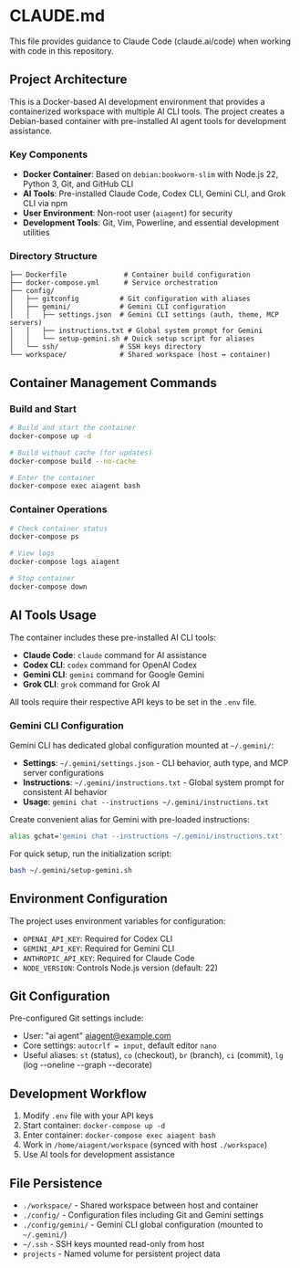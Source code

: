 # CLAUDE.md

This file provides guidance to Claude Code (claude.ai/code) when working with code in this repository.

## Project Architecture

This is a Docker-based AI development environment that provides a containerized workspace with multiple AI CLI tools. The project creates a Debian-based container with pre-installed AI agent tools for development assistance.

### Key Components

- **Docker Container**: Based on `debian:bookworm-slim` with Node.js 22, Python 3, Git, and GitHub CLI
- **AI Tools**: Pre-installed Claude Code, Codex CLI, Gemini CLI, and Grok CLI via npm
- **User Environment**: Non-root user (`aiagent`) for security
- **Development Tools**: Git, Vim, Powerline, and essential development utilities

### Directory Structure

```
├── Dockerfile              # Container build configuration
├── docker-compose.yml      # Service orchestration
├── config/
│   ├── gitconfig          # Git configuration with aliases
│   ├── gemini/            # Gemini CLI configuration
│   │   ├── settings.json  # Gemini CLI settings (auth, theme, MCP servers)
│   │   ├── instructions.txt # Global system prompt for Gemini
│   │   └── setup-gemini.sh # Quick setup script for aliases
│   └── ssh/               # SSH keys directory
└── workspace/             # Shared workspace (host ↔ container)
```

## Container Management Commands

### Build and Start
```bash
# Build and start the container
docker-compose up -d

# Build without cache (for updates)
docker-compose build --no-cache

# Enter the container
docker-compose exec aiagent bash
```

### Container Operations
```bash
# Check container status
docker-compose ps

# View logs
docker-compose logs aiagent

# Stop container
docker-compose down
```

## AI Tools Usage

The container includes these pre-installed AI CLI tools:

- **Claude Code**: `claude` command for AI assistance
- **Codex CLI**: `codex` command for OpenAI Codex
- **Gemini CLI**: `gemini` command for Google Gemini
- **Grok CLI**: `grok` command for Grok AI

All tools require their respective API keys to be set in the `.env` file.

### Gemini CLI Configuration

Gemini CLI has dedicated global configuration mounted at `~/.gemini/`:

- **Settings**: `~/.gemini/settings.json` - CLI behavior, auth type, and MCP server configurations
- **Instructions**: `~/.gemini/instructions.txt` - Global system prompt for consistent AI behavior
- **Usage**: `gemini chat --instructions ~/.gemini/instructions.txt`

Create convenient alias for Gemini with pre-loaded instructions:
```bash
alias gchat='gemini chat --instructions ~/.gemini/instructions.txt'
```

For quick setup, run the initialization script:
```bash
bash ~/.gemini/setup-gemini.sh
```

## Environment Configuration

The project uses environment variables for configuration:
- `OPENAI_API_KEY`: Required for Codex CLI
- `GEMINI_API_KEY`: Required for Gemini CLI  
- `ANTHROPIC_API_KEY`: Required for Claude Code
- `NODE_VERSION`: Controls Node.js version (default: 22)

## Git Configuration

Pre-configured Git settings include:
- User: "ai agent" <aiagent@example.com>
- Core settings: `autocrlf = input`, default editor `nano`
- Useful aliases: `st` (status), `co` (checkout), `br` (branch), `ci` (commit), `lg` (log --oneline --graph --decorate)

## Development Workflow

1. Modify `.env` file with your API keys
2. Start container: `docker-compose up -d`
3. Enter container: `docker-compose exec aiagent bash`
4. Work in `/home/aiagent/workspace` (synced with host `./workspace`)
5. Use AI tools for development assistance

## File Persistence

- `./workspace/` - Shared workspace between host and container
- `./config/` - Configuration files including Git and Gemini settings
- `./config/gemini/` - Gemini CLI global configuration (mounted to `~/.gemini/`)
- `~/.ssh` - SSH keys mounted read-only from host
- `projects` - Named volume for persistent project data